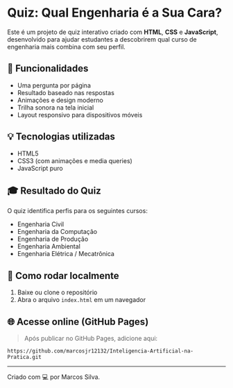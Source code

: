 # Quiz: Qual Engenharia é a Sua Cara?

Este é um projeto de quiz interativo criado com **HTML**, **CSS** e **JavaScript**, desenvolvido para ajudar estudantes a descobrirem qual curso de engenharia mais combina com seu perfil.

## 🚀 Funcionalidades
- Uma pergunta por página
- Resultado baseado nas respostas
- Animações e design moderno
- Trilha sonora na tela inicial
- Layout responsivo para dispositivos móveis

## 💡 Tecnologias utilizadas
- HTML5
- CSS3 (com animações e media queries)
- JavaScript puro

## 🎓 Resultado do Quiz
O quiz identifica perfis para os seguintes cursos:
- Engenharia Civil
- Engenharia da Computação
- Engenharia de Produção
- Engenharia Ambiental
- Engenharia Elétrica / Mecatrônica

## 📂 Como rodar localmente
1. Baixe ou clone o repositório
2. Abra o arquivo `index.html` em um navegador

## 🌐 Acesse online (GitHub Pages)
> Após publicar no GitHub Pages, adicione aqui:
```
https://github.com/marcosjr12132/Inteligencia-Artificial-na-Pratica.git
```

---
Criado com 💻 por Marcos Silva.
